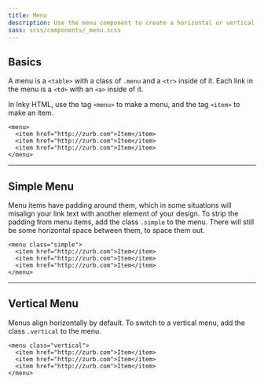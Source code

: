 ```yaml
---
title: Menu
description: Use the menu component to create a horizontal or vertical list of links.
sass: scss/components/_menu.scss
---
```


## Basics

A menu is a `<table>` with a class of `.menu` and a `<tr>` inside of it. Each link in the menu is a `<td>` with an `<a>` inside of it.

In Inky HTML, use the tag `<menu>` to make a menu, and the tag `<item>` to make an item.

```inky
<menu>
  <item href="http://zurb.com">Item</item>
  <item href="http://zurb.com">Item</item>
  <item href="http://zurb.com">Item</item>
</menu>
```

---

## Simple Menu

Menu items have padding around them, which in some situations will misalign your link text with another element of your design. To strip the padding from menu items, add the class `.simple` to the menu. There will still be some horizontal space between them, to space them out.

```inky
<menu class="simple">
  <item href="http://zurb.com">Item</item>
  <item href="http://zurb.com">Item</item>
  <item href="http://zurb.com">Item</item>
</menu>
```

---

## Vertical Menu

Menus align horizontally by default. To switch to a vertical menu, add the class `.vertical` to the menu.

```inky
<menu class="vertical">
  <item href="http://zurb.com">Item</item>
  <item href="http://zurb.com">Item</item>
  <item href="http://zurb.com">Item</item>
</menu>
```
